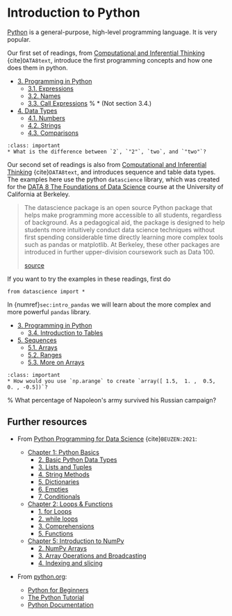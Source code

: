 # Introduction to Python

 [Python](https://www.python.org/) is a general-purpose, high-level programming language. It is very popular.

Our first set of readings, from [Computational and Inferential Thinking](https://inferentialthinking.com/chapters/intro.html) {cite}`DATA8text`, introduce the first programming concepts and how one does them in python.
- [3. Programming in Python](https://inferentialthinking.com/chapters/03/programming-in-python.html)
  * [3.1. Expressions](https://inferentialthinking.com/chapters/03/1/Expressions.html)
  * [3.2. Names](https://inferentialthinking.com/chapters/03/2/Names.html)
  * [3.3. Call Expressions](https://inferentialthinking.com/chapters/03/3/Calls.html)
	  %	* (Not section 3.4.)
- [4. Data Types](https://inferentialthinking.com/chapters/04/Data_Types.html)
  * [4.1. Numbers](https://inferentialthinking.com/chapters/04/1/Numbers.html)
  * [4.2. Strings](https://inferentialthinking.com/chapters/04/2/Strings.html)
  * [4.3. Comparisons](https://inferentialthinking.com/chapters/04/3/Comparison.html)


```{admonition} Reading Question
:class: important
* What is the difference between `2`, `"2"`, `two`, and `"two"`? 
```

Our second set of readings is also from [Computational and Inferential Thinking](https://inferentialthinking.com/chapters/intro.html) {cite}`DATA8text`, and introduces sequence and table data types.
The examples here use the python `datascience` library, which was created for the [DATA 8 The Foundations of Data Science](http://data8.org/) course at the University of California at Berkeley. 
> The datascience package is an open source Python package that helps make programming more accessible to all students, regardless of background. As a pedagogical aid, the package is designed to help students more intuitively conduct data science techniques without first spending considerable time directly learning more complex tools such as pandas or matplotlib. At Berkeley, these other packages are introduced in further upper-division coursework such as Data 100.
> 
> [source](http://data8.org/zero-to-data-8/datascience.html)

If you want to try the examples in these readings, first do

    from datascience import *

In {numref}`sec:intro_pandas` we will learn about the more complex and more powerful `pandas` library.
- [3. Programming in Python](https://inferentialthinking.com/chapters/03/programming-in-python.html)
  * [3.4. Introduction to Tables](https://inferentialthinking.com/chapters/03/4/Introduction_to_Tables.html)
- [5. Sequences](https://inferentialthinking.com/chapters/05/Sequences.html)
  * [5.1. Arrays](https://inferentialthinking.com/chapters/05/1/Arrays.html)
  * [5.2. Ranges](https://inferentialthinking.com/chapters/05/2/Ranges.html)
  * [5.3. More on Arrays](https://inferentialthinking.com/chapters/05/3/More_on_Arrays.html)
	
```{admonition} Reading Question
:class: important
* How would you use `np.arange` to create `array([ 1.5,  1. ,  0.5,  0. , -0.5])`?
```

% What percentage of Napoleon's army survived his Russian campaign? 

## Further resources

* From [Python Programming for Data Science](https://www.tomasbeuzen.com/python-programming-for-data-science/README.html) {cite}`BEUZEN:2021`:
  * [Chapter 1: Python Basics](https://www.tomasbeuzen.com/python-programming-for-data-science/chapters/chapter1-basics.html)
    * [2. Basic Python Data Types](https://www.tomasbeuzen.com/python-programming-for-data-science/chapters/chapter1-basics.html#basic-python-data-types)
    * [3. Lists and Tuples](https://www.tomasbeuzen.com/python-programming-for-data-science/chapters/chapter1-basics.html#lists-and-tuples)
    * [4. String Methods](https://www.tomasbeuzen.com/python-programming-for-data-science/chapters/chapter1-basics.html#string-methods)
    * [5. Dictionaries](https://www.tomasbeuzen.com/python-programming-for-data-science/chapters/chapter1-basics.html#dictionaries)
    * [6. Empties](https://www.tomasbeuzen.com/python-programming-for-data-science/chapters/chapter1-basics.html#empties)
    * [7. Conditionals](https://www.tomasbeuzen.com/python-programming-for-data-science/chapters/chapter1-basics.html#conditionals)
  * [Chapter 2: Loops & Functions](https://www.tomasbeuzen.com/python-programming-for-data-science/chapters/chapter2-loops-functions.html)
    * [1. for Loops](https://www.tomasbeuzen.com/python-programming-for-data-science/chapters/chapter2-loops-functions.html#for-loops)
    * [2. while loops](https://www.tomasbeuzen.com/python-programming-for-data-science/chapters/chapter2-loops-functions.html#while-loops)
    * [3. Comprehensions](https://www.tomasbeuzen.com/python-programming-for-data-science/chapters/chapter2-loops-functions.html#comprehensions)
    * [5. Functions](https://www.tomasbeuzen.com/python-programming-for-data-science/chapters/chapter2-loops-functions.html#functions)
  * [Chapter 5: Introduction to NumPy](https://www.tomasbeuzen.com/python-programming-for-data-science/chapters/chapter5-numpy.html)
    * [2. NumPy Arrays](https://www.tomasbeuzen.com/python-programming-for-data-science/chapters/chapter5-numpy.html#numpy-arrays)
    * [3. Array Operations and Broadcasting](https://www.tomasbeuzen.com/python-programming-for-data-science/chapters/chapter5-numpy.html#array-operations-and-broadcasting)
    * [4. Indexing and slicing](https://www.tomasbeuzen.com/python-programming-for-data-science/chapters/chapter5-numpy.html#indexing-and-slicing)

* From [python.org](https://www.python.org/):
  * [Python for Beginners](https://www.python.org/about/gettingstarted/)
  * [The Python Tutorial](https://docs.python.org/3/tutorial/)
  * [Python Documentation](https://docs.python.org/3/)
  
